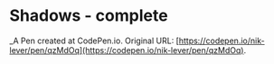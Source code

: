 # Shadows - complete
 _A Pen created at CodePen.io. Original URL: [https://codepen.io/nik-lever/pen/qzMdOq](https://codepen.io/nik-lever/pen/qzMdOq).

 